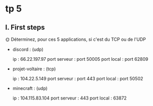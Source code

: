 # tp 5

## I. First steps

🌞 Déterminez, pour ces 5 applications, si c'est du TCP ou de l'UDP

- discord : (udp)

    ip : 66.22.197.97
    port serveur : port 50005
    port local : port 62809

- projet-voltaire : (tcp)

    ip : 104.22.5.149
    port serveur : port 443
    port local : port 50502

- minecraft : (udp)

    ip : 104.115.83.104
    port serveur :  443
    port local : 63872